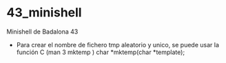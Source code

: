 # 43_minishell
Minishell de Badalona 43

- Para crear el nombre de fichero tmp aleatorio y unico, se puede usar la función C (man 3 mktemp )
   char *mktemp(char *template);
